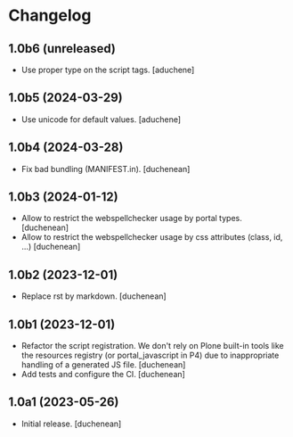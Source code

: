 # Changelog


## 1.0b6 (unreleased)

- Use proper type on the script tags.
  [aduchene]

## 1.0b5 (2024-03-29)

- Use unicode for default values.
  [aduchene]


## 1.0b4 (2024-03-28)

- Fix bad bundling (MANIFEST.in).
  [duchenean]


## 1.0b3 (2024-01-12)

- Allow to restrict the webspellchecker usage by portal types.
  [duchenean]
- Allow to restrict the webspellchecker usage by css attributes (class, id, ...)
  [duchenean]


## 1.0b2 (2023-12-01)

- Replace rst by markdown.
  [duchenean]


## 1.0b1 (2023-12-01)

- Refactor the script registration. We don't rely on Plone built-in tools like
  the resources registry (or portal_javascript in P4) due to inappropriate
  handling of a generated JS file.
  [duchenean]
- Add tests and configure the CI.
  [duchenean]


## 1.0a1 (2023-05-26)

- Initial release.
  [duchenean]
